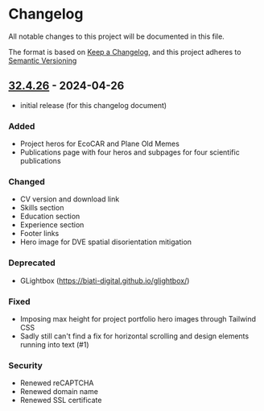 # Changelog

All notable changes to this project will be documented in this file.

The format is based on [Keep a Changelog],
and this project adheres to [Semantic Versioning]

## [32.4.26] - 2024-04-26

- initial release (for this changelog document)

### Added
- Project heros for EcoCAR and Plane Old Memes
- Publications page with four heros and subpages for four scientific publications

### Changed
- CV version and download link
- Skills section
- Education section
- Experience section
- Footer links
- Hero image for DVE spatial disorientation mitigation

### Deprecated
- GLightbox (https://biati-digital.github.io/glightbox/)

### Fixed
- Imposing max height for project portfolio hero images through Tailwind CSS
- Sadly still can't find a fix for horizontal scrolling and design elements running into text (#1)

### Security
- Renewed reCAPTCHA
- Renewed domain name
- Renewed SSL certificate

<!-- Links -->
[keep a changelog]: https://keepachangelog.com/en/1.0.0/
[semantic versioning]: https://semver.org/spec/v2.0.0.html

<!-- Versions -->
[32.4.26]: https://github.com/bdreslin02/www-personal-portfolio
